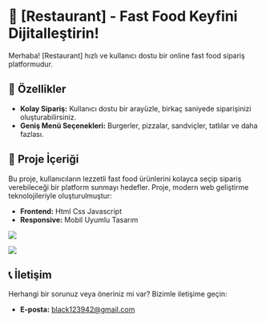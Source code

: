 # 🍔 [Restaurant] - Fast Food Keyfini Dijitalleştirin!  

Merhaba! [Restaurant] hızlı ve kullanıcı dostu bir online fast food sipariş platformudur. 

## 🚀 Özellikler  
- **Kolay Sipariş:** Kullanıcı dostu bir arayüzle, birkaç saniyede siparişinizi oluşturabilirsiniz.  
- **Geniş Menü Seçenekleri:** Burgerler, pizzalar, sandviçler, tatlılar ve daha fazlası.  

## 📂 Proje İçeriği  
Bu proje, kullanıcıların lezzetli fast food ürünlerini kolayca seçip sipariş verebileceği bir platform sunmayı hedefler. Proje, modern web geliştirme teknolojileriyle oluşturulmuştur:  

- **Frontend:** Html Css Javascript
- **Responsive:** Mobil Uyumlu Tasarım

![](Restaurant.gif)

![](Restaurant-to-gif-converter.gif)


## 📞 İletişim  
Herhangi bir sorunuz veya öneriniz mi var? Bizimle iletişime geçin:  
- **E-posta:** black123942@gmail.com  

